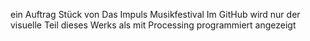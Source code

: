ein Auftrag Stück von Das Impuls Musikfestival
Im GitHub wird nur der visuelle Teil dieses Werks als mit Processing programmiert angezeigt
